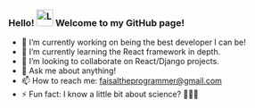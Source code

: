 ### Hello! <img width="30" src="https://user-images.githubusercontent.com/50165811/128792257-e11f6f81-8eed-4454-b080-8f9950e86b57.gif" alt="Level up app"> Welcome to my GitHub page!


- 🔭 I’m currently working on being the best developer I can be!
- 🌱 I’m currently learning the React framework in depth.
- 👯 I’m looking to collaborate on React/Django projects. 
- 💬 Ask me about anything!
- 📫 How to reach me: faisaltheprogrammer@gmail.com
- ⚡ Fun fact: I know a little bit about science? 🤷🏽‍♂️

